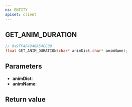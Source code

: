 ```yaml
---
ns: ENTITY
apiset: client
---
```

## GET_ANIM_DURATION

```c
// 0x9FFAF4940A54CC09
float GET_ANIM_DURATION(char* animDict,char* animName);
```


## Parameters
* **animDict**:
* **animName**:

## Return value